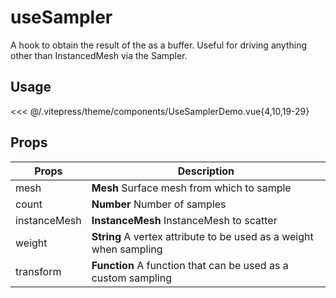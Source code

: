 # useSampler <Badge type="warning" text="^3.7.0" />

A hook to obtain the result of the <Sampler /> as a buffer. Useful for driving anything other than InstancedMesh via the Sampler.

<DocsDemo>
  <UseSamplerDemo />
</DocsDemo>

## Usage

<<< @/.vitepress/theme/components/UseSamplerDemo.vue{4,10,19-29}

## Props

| Props        | Description                                                        |
|--------------|--------------------------------------------------------------------|
| mesh         | **Mesh** Surface mesh from which to sample                         |
| count        | **Number** Number of samples                                       |
| instanceMesh | **InstanceMesh** InstanceMesh to scatter                           |
| weight       | **String** A vertex attribute to be used as a weight when sampling |
| transform    | **Function** A function that can be used as a custom sampling      |